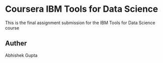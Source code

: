 # Coursera IBM Tools for Data Science
This is the final assignment submission for the IBM Tools for Data Science course
## Auther
Abhishek Gupta
